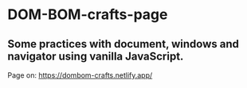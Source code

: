 # DOM-BOM-crafts-page
## Some practices with document, windows and navigator using vanilla JavaScript.
Page on: https://dombom-crafts.netlify.app/

